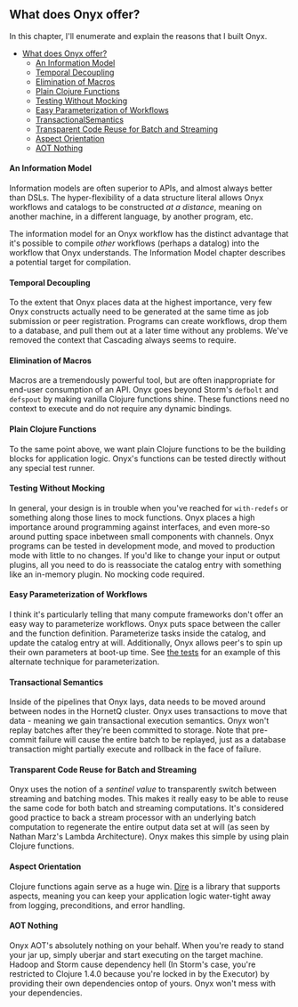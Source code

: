 ## What does Onyx offer?

In this chapter, I'll enumerate and explain the reasons that I built Onyx.

<!-- START doctoc generated TOC please keep comment here to allow auto update -->
<!-- DON'T EDIT THIS SECTION, INSTEAD RE-RUN doctoc TO UPDATE -->

- [What does Onyx offer?](#what-does-onyx-offer)
    - [An Information Model](#an-information-model)
    - [Temporal Decoupling](#temporal-decoupling)
    - [Elimination of Macros](#elimination-of-macros)
    - [Plain Clojure Functions](#plain-clojure-functions)
    - [Testing Without Mocking](#testing-without-mocking)
    - [Easy Parameterization of Workflows](#easy-parameterization-of-workflows)
    - [TransactionalSemantics](#transactional-semantics)
    - [Transparent Code Reuse for Batch and Streaming](#transparent-code-reuse-for-batch-and-streaming)
    - [Aspect Orientation](#aspect-orientation)
    - [AOT Nothing](#aot-nothing)

<!-- END doctoc generated TOC please keep comment here to allow auto update -->


#### An Information Model

Information models are often superior to APIs, and almost always better than DSLs. The hyper-flexibility of a data structure literal allows Onyx workflows and catalogs to be constructed *at a distance*, meaning on another machine, in a different language, by another program, etc.

The information model for an Onyx workflow has the distinct advantage that it's possible to compile *other* workflows (perhaps a datalog) into the workflow that Onyx understands. The Information Model chapter describes a potential target for compilation.

#### Temporal Decoupling

To the extent that Onyx places data at the highest importance, very few Onyx constructs actually need to be generated at the same time as job submission or peer registration. Programs can create workflows, drop them to a database, and pull them out at a later time without any problems. We've removed the context that Cascading always seems to require.

#### Elimination of Macros

Macros are a tremendously powerful tool, but are often inappropriate for end-user consumption of an API. Onyx goes beyond Storm's `defbolt` and `defspout` by making vanilla Clojure functions shine. These functions need no context to execute and do not require any dynamic bindings.

#### Plain Clojure Functions

To the same point above, we want plain Clojure functions to be the building blocks for application logic. Onyx's functions can be tested directly without any special test runner.

#### Testing Without Mocking

In general, your design is in trouble when you've reached for `with-redefs` or something along those lines to mock functions. Onyx places a high importance around programming against interfaces, and even more-so around putting space inbetween small components with channels. Onyx programs can be tested in development mode, and moved to production mode with little to no changes. If you'd like to change your input or output plugins, all you need to do is reassociate the catalog entry with something like an in-memory plugin. No mocking code required.

#### Easy Parameterization of Workflows

I think it's particularly telling that many compute frameworks don't offer an easy way to parameterize workflows. Onyx puts space between the caller and the function definition. Parameterize tasks inside the catalog, and update the catalog entry at will. Additionally, Onyx allows peer's to spin up their own parameters at boot-up time. See [the tests](https://github.com/MichaelDrogalis/onyx/blob/0.3.x/test/onyx/peer/params_test.clj) for an example of this alternate technique for parameterization.

#### Transactional Semantics

Inside of the pipelines that Onyx lays, data needs to be moved around between nodes in the HornetQ cluster. Onyx uses transactions to move that data - meaning we gain transactional execution semantics. Onyx won't replay batches after they're been committed to storage. Note that pre-commit failure will cause the entire batch to be replayed, just as a database transaction might partially execute and rollback in the face of failure.

#### Transparent Code Reuse for Batch and Streaming

Onyx uses the notion of a *sentinel value* to transparently switch between streaming and batching modes. This makes it really easy to be able to reuse the same code for both batch and streaming computations. It's considered good practice to back a stream processor with an underlying batch computation to regenerate the entire output data set at will (as seen by Nathan Marz's Lambda Architecture). Onyx makes this simple by using plain Clojure functions.

#### Aspect Orientation

Clojure functions again serve as a huge win. [Dire](https://github.com/MichaelDrogalis/dire) is a library that supports aspects, meaning you can keep your application logic water-tight away from logging, preconditions, and error handling.

#### AOT Nothing

Onyx AOT's absolutely nothing on your behalf. When you're ready to stand your jar up, simply uberjar and start executing on the target machine. Hadoop and Storm cause dependency hell (In Storm's case, you're restricted to Clojure 1.4.0 because you're locked in by the Executor) by providing their own dependencies ontop of yours. Onyx won't mess with your dependencies.

